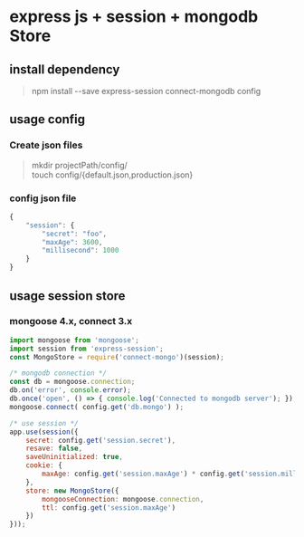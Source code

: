 # express js + session + mongodb Store

## install dependency
> npm install --save express-session connect-mongodb config

## usage config
### Create json files
> mkdir projectPath/config/<br>
touch config/{default.json,production.json}

### config json file
```javascript
{
    "session": {
        "secret": "foo",
        "maxAge": 3600,
        "millisecond": 1000
    }
}
```

## usage session store
### mongoose 4.x, connect 3.x
```javascript
import mongoose from 'mongoose';
import session from 'express-session';
const MongoStore = require('connect-mongo')(session);

/* mongodb connection */
const db = mongoose.connection;
db.on('error', console.error);
db.once('open', () => { console.log('Connected to mongodb server'); });
mongoose.connect( config.get('db.mongo') );

/* use session */
app.use(session({
    secret: config.get('session.secret'),
    resave: false,
    saveUninitialized: true,
    cookie: {
        maxAge: config.get('session.maxAge') * config.get('session.millisecond')
    },
    store: new MongoStore({
        mongooseConnection: mongoose.connection,
        ttl: config.get('session.maxAge')
    })
}));
```
